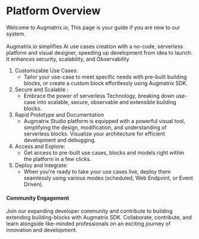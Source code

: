 # Platform Overview

Welcome to Augmatrix.io, This page is your guide if you are new to our system.\
\
Augmatrix.io simplifies AI use cases creation with a no-code, serverless platform and visual designer, speeding up development from idea to launch. It enhances security, scalability, and Observability

1. Customizable Use Cases:
   * Tailor your use-case to meet specific needs with pre-built building blocks, or create a custom block effortlessly using Augmatrix SDK.
2. Secure and Scalable :
   * Embrace the power of serverless Technology, breaking down use-case into scalable, secure, observable and extensible building blocks.
3. Rapid Prototype and Documentation
   * Augmatrix Studio platform is equipped with a powerful visual tool, simplifying the design, modification, and understanding of serverless blocks. Visualize your architecture for efficient development and debugging.
4. Access and Explore:
   * Get access to pre-built use cases, blocks and models right within the platform in a few clicks.
5. Deploy and Integrate:
   * When you're ready to take your use cases live, deploy them seamlessly using various modes (scheduled, Web Endpoint, or Event Driven).

#### Community Engagement

Join our expanding developer community and contribute to building extending building-blocks with Augmatrix SDK. Collaborate, contribute, and learn alongside like-minded professionals on an exciting journey of innovation and development.

